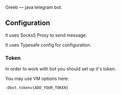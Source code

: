 Greeb — java telegram bot.

## Configuration

It uses Socks5 Proxy to send message.

It uses Typesafe config for configuration.

### Token

In order to work with bot you should set up it's token.

You may use VM options here:
```
-Dbot.token={ADD_YOUR_TOKEN}
```